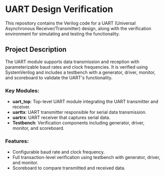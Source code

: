 
# UART Design Verification

This repository contains the Verilog code for a UART (Universal Asynchronous Receiver/Transmitter) design, along with the verification environment for simulating and testing the functionality.

## Project Description

The UART module supports data transmission and reception with parameterizable baud rates and clock frequencies. It is verified using SystemVerilog and includes a testbench with a generator, driver, monitor, and scoreboard to validate the UART's functionality.

### Key Modules:
- **uart_top**: Top-level UART module integrating the UART transmitter and receiver.
- **uarttx**: UART transmitter responsible for serial data transmission.
- **uartrx**: UART receiver that captures serial data.
- **Testbench**: Verification components including generator, driver, monitor, and scoreboard.

### Features:
- Configurable baud rate and clock frequency.
- Full transaction-level verification using testbench with generator, driver, and monitor.
- Scoreboard to compare transmitted and received data.
